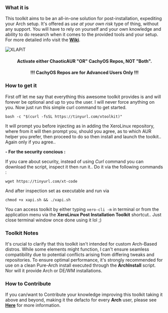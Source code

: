 ### What it is

This toolkit aims to be an all-in-one solution for post-installation, expediting your Arch setup. It's offered as *use at your own risk* type of thing, without any support. You will have to rely on yourself and your own knowledge and ability to do research when it comes to the provided tools and your setup. For more detailed info visit the [**Wiki**](https://github.com/xerolinux/xlapit-cli/wiki).

![XLAPiT](https://i.imgur.com/JuWceYE.png)

<div align="center">

#### Activate either ChaoticAUR "OR" CachyOS Repos, NOT "Both".

#### !!! CachyOS Repos are for Advanced Users Only !!!

</div>

### How to get it

First off let me say that everything this awesome toolkit provides is and will forever be optional and up to you the user. I will never force anything on you. Now just run this simple curl command to get started.

```
bash -c "$(curl -fsSL https://tinyurl.com/xtoolkit)"
```

It will prompt you before injecting as in adding the XeroLinux repository, where from it will then prompt you, should you agree, as to which AUR helper you prefer, then proceed to do so then install and launch the toolkit.. Again only if you agree..

**- For the security concious :**

If you care about security, instead of using _Curl_ command you can download the script, inspect it then run it.. Do it via the following commands :
```
wget https://tinyurl.com/xt-code
```
And after inspection set as executable and run via
```
chmod +x xapi.sh && ./xapi.sh
```

You can access toolkit by either typing `xero-cli -m` in terminal or from the application menu via the **XeroLinux Post Installation Toolkit** shortcut.. Just close terminal window once done using it lol ;)

### Toolkit Notes

It's crucial to clarify that this toolkit isn't intended for custom Arch-Based distros. While some elements might function, I can't ensure seamless compatibility due to potential conflicts arising from differing tweaks and repositories. To ensure optimal performance, it's strongly recommended for use on a clean Pure-Arch install executed through the **ArchInstall** script. Nor will it provide Arch or DE/WM installations.

### How to Contribute

If you can/want to Contribute your knowledge improving this toolkit taking it above and beyond, making it the defacto for every **Arch** user, please see [**Here**](https://github.com/xerolinux/xlapit-cli/wiki/User-Contribution) for more information.

